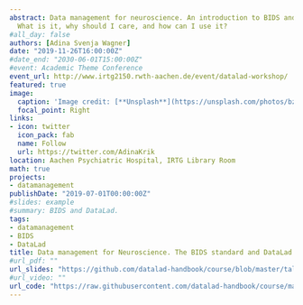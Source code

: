 ```yaml
---
abstract: Data management for neuroscience. An introduction to BIDS and DataLad.
  What is it, why should I care, and how can I use it?
#all_day: false
authors: [Adina Svenja Wagner]
date: "2019-11-26T16:00:00Z"
#date_end: "2030-06-01T15:00:00Z"
#event: Academic Theme Conference
event_url: http://www.irtg2150.rwth-aachen.de/event/datalad-workshop/
featured: true
image:
  caption: 'Image credit: [**Unsplash**](https://unsplash.com/photos/bzdhc5b3Bxs)'
  focal_point: Right
links:
- icon: twitter
  icon_pack: fab
  name: Follow
  url: https://twitter.com/AdinaKrik
location: Aachen Psychiatric Hospital, IRTG Library Room
math: true
projects:
- datamanagement
publishDate: "2019-07-01T00:00:00Z"
#slides: example
#summary: BIDS and DataLad.
tags:
- datamanagement
- BIDS
- DataLad
title: Data management for Neuroscience. The BIDS standard and DataLad - An Introduction
#url_pdf: ""
url_slides: "https://github.com/datalad-handbook/course/blob/master/talks/PDFs/IRTGworkshop_Nov19_wagner.pdf"
#url_video: ""
url_code: "https://raw.githubusercontent.com/datalad-handbook/course/master/casts/IRTG_cast.rst"
---
```


